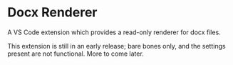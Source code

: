 # Docx Renderer

A VS Code extension which provides a read-only renderer for docx files.

This extension is still in an early release; bare bones only, and the settings present are not functional. More to come later.
